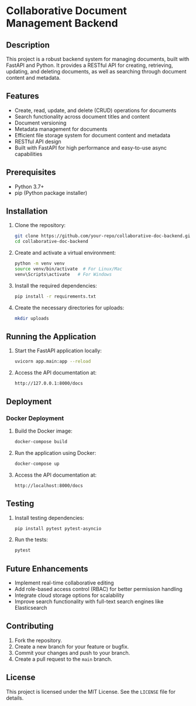 # Collaborative Document Management Backend

## Description
This project is a robust backend system for managing documents, built with FastAPI and Python. It provides a RESTful API for creating, retrieving, updating, and deleting documents, as well as searching through document content and metadata.

## Features
- Create, read, update, and delete (CRUD) operations for documents
- Search functionality across document titles and content
- Document versioning
- Metadata management for documents
- Efficient file storage system for document content and metadata
- RESTful API design
- Built with FastAPI for high performance and easy-to-use async capabilities

## Prerequisites
- Python 3.7+
- pip (Python package installer)

## Installation

1. Clone the repository:
   ```bash
   git clone https://github.com/your-repo/collaborative-doc-backend.git
   cd collaborative-doc-backend
   ```

2. Create and activate a virtual environment:
   ```bash
   python -m venv venv
   source venv/bin/activate  # For Linux/Mac
   venv\Scripts\activate   # For Windows
   ```

3. Install the required dependencies:
   ```bash
   pip install -r requirements.txt
   ```

4. Create the necessary directories for uploads:
   ```bash
   mkdir uploads
   ```

## Running the Application

1. Start the FastAPI application locally:
   ```bash
   uvicorn app.main:app --reload
   ```

2. Access the API documentation at:
   ```
   http://127.0.0.1:8000/docs
   ```

## Deployment

### Docker Deployment

1. Build the Docker image:
   ```bash
   docker-compose build
   ```

2. Run the application using Docker:
   ```bash
   docker-compose up
   ```

3. Access the API documentation at:
   ```
   http://localhost:8000/docs
   ```

## Testing

1. Install testing dependencies:
   ```bash
   pip install pytest pytest-asyncio
   ```

2. Run the tests:
   ```bash
   pytest
   ```

## Future Enhancements

- Implement real-time collaborative editing
- Add role-based access control (RBAC) for better permission handling
- Integrate cloud storage options for scalability
- Improve search functionality with full-text search engines like Elasticsearch

## Contributing

1. Fork the repository.
2. Create a new branch for your feature or bugfix.
3. Commit your changes and push to your branch.
4. Create a pull request to the `main` branch.

## License
This project is licensed under the MIT License. See the `LICENSE` file for details.